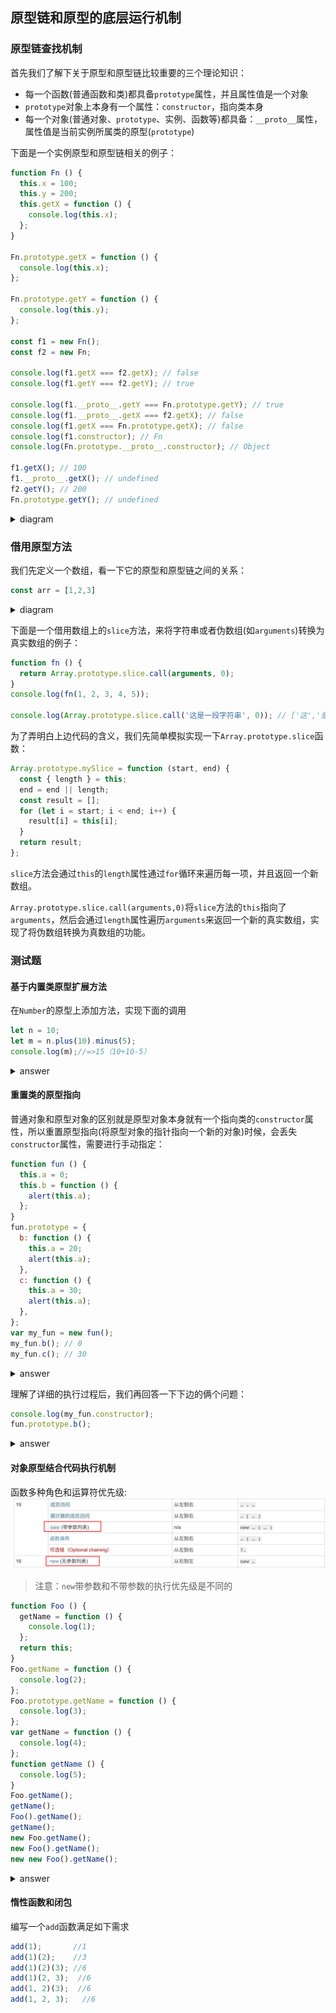 ## 原型链和原型的底层运行机制
### 原型链查找机制
首先我们了解下关于原型和原型链比较重要的三个理论知识：
* 每一个函数(普通函数和类)都具备`prototype`属性，并且属性值是一个对象
* `prototype`对象上本身有一个属性：`constructor`，指向类本身
* 每一个对象(普通对象、`prototype`、实例、函数等)都具备：`__proto__`属性，属性值是当前实例所属类的原型(`prototype`)

下面是一个实例原型和原型链相关的例子：
```javascript
function Fn () {
  this.x = 100;
  this.y = 200;
  this.getX = function () {
    console.log(this.x);
  };
}

Fn.prototype.getX = function () {
  console.log(this.x);
};

Fn.prototype.getY = function () {
  console.log(this.y);
};

const f1 = new Fn();
const f2 = new Fn;

console.log(f1.getX === f2.getX); // false
console.log(f1.getY === f2.getY); // true

console.log(f1.__proto__.getY === Fn.prototype.getY); // true
console.log(f1.__proto__.getX === f2.getX); // false
console.log(f1.getX === Fn.prototype.getX); // false
console.log(f1.constructor); // Fn
console.log(Fn.prototype.__proto__.constructor); // Object

f1.getX(); // 100
f1.__proto__.getX(); // undefined
f2.getY(); // 200
Fn.prototype.getY(); // undefined
```

<details>
  <summary>diagram</summary>
  
  ![](https://raw.githubusercontent.com/wangkaiwd/drawing-bed/master/20200326232606.png)
  ![](https://raw.githubusercontent.com/wangkaiwd/drawing-bed/master/20200327003810.png)
</details>

### 借用原型方法
我们先定义一个数组，看一下它的原型和原型链之间的关系：
```javascript
const arr = [1,2,3]
```
<details>
  <summary>diagram</summary>
  
  ![](https://raw.githubusercontent.com/wangkaiwd/drawing-bed/master/20200327004016.png)
</details>

下面是一个借用数组上的`slice`方法，来将字符串或者伪数组(如`arguments`)转换为真实数组的例子：
```javascript
function fn () {
  return Array.prototype.slice.call(arguments, 0);
}
console.log(fn(1, 2, 3, 4, 5));

console.log(Array.prototype.slice.call('这是一段字符串', 0)); // ['这','是','一','段','字','符','串']
```

为了弄明白上边代码的含义，我们先简单模拟实现一下`Array.prototype.slice`函数：
```javascript
Array.prototype.mySlice = function (start, end) {
  const { length } = this;
  end = end || length;
  const result = [];
  for (let i = start; i < end; i++) {
    result[i] = this[i];
  }
  return result;
};
```
`slice`方法会通过`this`的`length`属性通过`for`循环来遍历每一项，并且返回一个新数组。

`Array.prototype.slice.call(arguments,0)`将`slice`方法的`this`指向了`arguments`，然后会通过`length`属性遍历`arguments`来返回一个新的真实数组，实现了将伪数组转换为真数组的功能。

### 测试题

#### 基于内置类原型扩展方法

在`Number`的原型上添加方法，实现下面的调用
```javascript
let n = 10;
let m = n.plus(10).minus(5);
console.log(m);//=>15（10+10-5）
```
<details>
  <summary>answer</summary>
  
  ```javascript
  (function (proto) {
    const toNumber = number => {
      number = Number(number);
      if (isNaN(number)) {
        number = 0;
      }
      return number;
    };
  
    proto.plus = function (number) {
      return this + toNumber(number);
    };
    proto.minus = function (number) {
      return this - toNumber(number);
    };
  })(Number.prototype);  
  ```
</details>

#### 重置类的原型指向
普通对象和原型对象的区别就是原型对象本身就有一个指向类的`constructor`属性，所以重置原型指向(将原型对象的指针指向一个新的对象)时候，会丢失`constructor`属性，需要进行手动指定：
```javascript
function fun () {
  this.a = 0;
  this.b = function () {
    alert(this.a);
  };
}
fun.prototype = {
  b: function () {
    this.a = 20;
    alert(this.a);
  },
  c: function () {
    this.a = 30;
    alert(this.a);
  },
};
var my_fun = new fun();
my_fun.b(); // 0
my_fun.c(); // 30
```
<details>
  <summary>answer</summary>
  
  ![](https://raw.githubusercontent.com/wangkaiwd/drawing-bed/master/20200328170420.png)
</details>

理解了详细的执行过程后，我们再回答一下下边的俩个问题：
```javascript
console.log(my_fun.constructor);
fun.prototype.b();
```
<details>
  <summary>answer</summary>
  
  ```text
  1. undefined
  2. 20 // 注意，这种执行方式的结果：fun.prototype.a = 30
  ```
</details>

#### 对象原型结合代码执行机制
函数多种角色和运算符优先级:
![](https://raw.githubusercontent.com/wangkaiwd/drawing-bed/master/20200402214531.png)

> 注意：`new`带参数和不带参数的执行优先级是不同的

```javascript
function Foo () {
  getName = function () {
    console.log(1);
  };
  return this;
}
Foo.getName = function () {
  console.log(2);
};
Foo.prototype.getName = function () {
  console.log(3);
};
var getName = function () {
  console.log(4);
};
function getName () {
  console.log(5);
}
Foo.getName();
getName();
Foo().getName();
getName();
new Foo.getName();
new Foo().getName();
new new Foo().getName();
```

<details>
  <summary>answer</summary>
  
  ![](https://raw.githubusercontent.com/wangkaiwd/drawing-bed/master/20200328180222.png)
</details>

#### 惰性函数和闭包
 
编写一个`add`函数满足如下需求
```javascript
add(1);       //1
add(1)(2);    //3
add(1)(2)(3); //6
add(1)(2, 3);  //6
add(1, 2)(3);  //6
add(1, 2, 3);   //6
```
